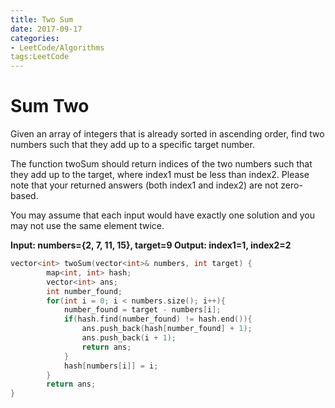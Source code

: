 ```yaml
---
title: Two Sum
date: 2017-09-17
categories:
- LeetCode/Algorithms
tags:LeetCode
---
```

# Sum Two
Given an array of integers that is already sorted in ascending order, find two numbers such that they add up to a specific target number.

The function twoSum should return indices of the two numbers such that they add up to the target, where index1 must be less than index2. Please note that your returned answers (both index1 and index2) are not zero-based.

You may assume that each input would have exactly one solution and you may not use the same element twice.

**Input: numbers={2, 7, 11, 15}, target=9
Output: index1=1, index2=2**
```cpp
vector<int> twoSum(vector<int>& numbers, int target) {
        map<int, int> hash;
        vector<int> ans;
        int number_found;
        for(int i = 0; i < numbers.size(); i++){
            number_found = target - numbers[i];
            if(hash.find(number_found) != hash.end()){
                ans.push_back(hash[number_found] + 1);
                ans.push_back(i + 1);
                return ans;
            }
            hash[numbers[i]] = i;
        }
        return ans;
}
```